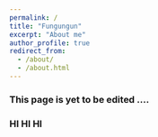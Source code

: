 ```yaml
---
permalink: /
title: "Fungungun"
excerpt: "About me"
author_profile: true
redirect_from: 
  - /about/
  - /about.html
---
```


### This page is yet to be edited ....

### HI HI HI
